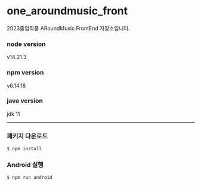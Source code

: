 # one_aroundmusic_front
2023졸업작품 ARoundMusic FrontEnd 저장소입니다.

### node version

v14.21.3

### npm version

v6.14.18

### java version

jdk 11

---

### 패키지 다운로드

```
$ npm install
```

### Android 실행

```
$ npm run android
```
